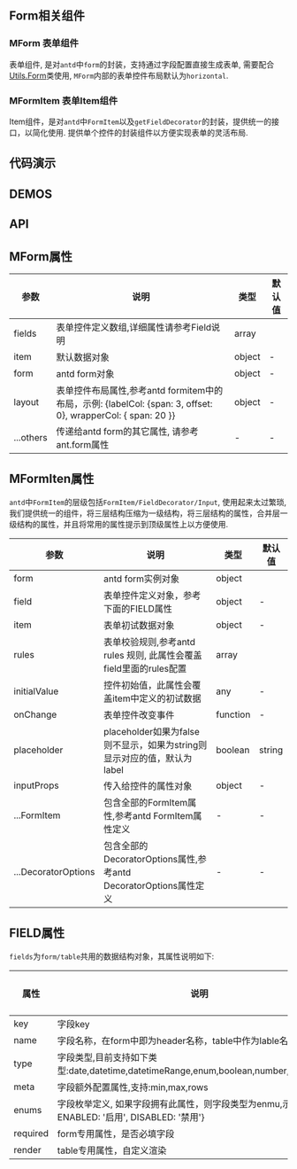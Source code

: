 ## Form相关组件


### MForm 表单组件

表单组件, 是对`antd`中`form`的封装，支持通过字段配置直接生成表单, 需要配合[Utils.Form](#/components/Form)类使用,
`MForm`内部的表单控件布局默认为`horizontal`.

### MFormItem 表单Item组件

Item组件，是对`antd`中`FormItem`以及`getFieldDecorator`的封装，提供统一的接口，以简化使用.
提供单个控件的封装组件以方便实现表单的灵活布局.

## 代码演示

## DEMOS

## API

## MForm属性

| 参数      | 说明                                     | 类型       | 默认值 |
|-----------|------------------------------------------|------------|-------|
| fields | 表单控件定义数组,详细属性请参考Field说明 | array |  |
| item | 默认数据对象 | object | - |
| form | antd form对象 | object | - |
| layout | 表单控件布局属性,参考antd formitem中的布局，示例: {labelCol: {span: 3, offset: 0}, wrapperCol: { span: 20 }} | object | - |
| ...others | 传递给antd form的其它属性, 请参考ant.form属性 | - | - |


## MFormIten属性
`antd`中`FormItem`的层级包括`FormItem/FieldDecorator/Input`, 使用起来太过繁琐, 我们提供统一的组件，将三层结构压缩为一级结构，将三层结构的属性，合并层一级结构的属性，并且将常用的属性提示到顶级属性上以方便使用.

| 参数      | 说明                                     | 类型       | 默认值 |
|-----------|------------------------------------------|------------|-------|
| form | antd form实例对象 | object |  |
| field | 表单控件定义对象，参考下面的FIELD属性 | object | - |
| item | 表单初试数据对象 | object | - |
| rules | 表单校验规则,参考antd rules 规则, 此属性会覆盖field里面的rules配置 | array |
| initialValue | 控件初始值，此属性会覆盖item中定义的初试数据 | any | - |
| onChange | 表单控件改变事件 | function | - |
| placeholder | placeholder如果为false则不显示，如果为string则显示对应的值，默认为label | boolean|string | - |
| inputProps | 传入给控件的属性对象 | object | - |
| ...FormItem | 包含全部的FormItem属性,参考antd FormItem属性定义 | - | - |
| ...DecoratorOptions | 包含全部的DecoratorOptions属性,参考antd DecoratorOptions属性定义 | - | - |

## FIELD属性
`fields`为`form/table`共用的数据结构对象，其属性说明如下:

| 属性      | 说明                                     | 类型       | 默认值 |
|-----------|------------------------------------------|------------|-------|
| key | 字段key | string |  |
| name | 字段名称，在form中即为header名称，table中作为lable名称 | string | - |
| type | 字段类型,目前支持如下类型:date,datetime,datetimeRange,enum,boolean,number,textarea,text | string | text |
| meta | 字段额外配置属性,支持:min,max,rows | object | - |
| enums | 字段枚举定义, 如果字段拥有此属性，则字段类型为enmu,示例: enums:{ ENABLED: '启用', DISABLED: '禁用'} | {} | - |
| required | form专用属性，是否必填字段 | boolean | - |
| render | table专用属性，自定义渲染 | boolean | - |



